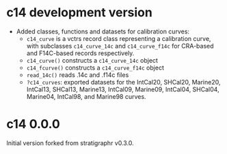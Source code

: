 # c14 development version

* Added classes, functions and datasets for calibration curves:
  * `c14_curve` is a vctrs record class representing a calibration curve, with
    subclasses `c14_curve_14c` and `c14_curve_f14c` for CRA-based and F14C-based
    records respectively.
  * `c14_curve()` constructs a `c14_curve_14c` object
  * `c14_fcurve()` constructs a `c14_curve_f14c` object
  * `read_14c()` reads .14c and .f14c files
  * `?c14_curves`: exported datasets for the IntCal20, SHCal20, Marine20,
    IntCal13, SHCal13, Marine13, IntCal09, Marine09, IntCal04, SHCal04, 
    Marine04, IntCal98, and Marine98 curves.

# c14 0.0.0

Initial version forked from stratigraphr v0.3.0.